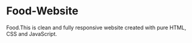 # Food-Website
Food.This is clean and fully responsive website created with pure HTML, CSS and JavaScript.
